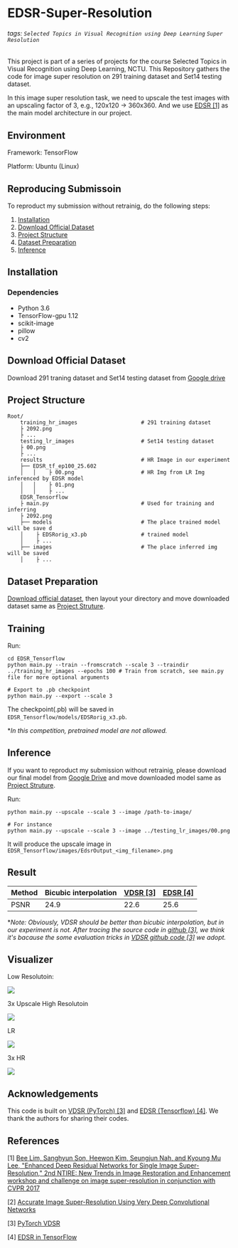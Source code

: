 # EDSR-Super-Resolution

###### tags: `Selected Topics in Visual Recognition using Deep Learning` `Super Resolution`

This project is part of a series of projects for the course Selected Topics in Visual Recognition using Deep Learning, NCTU. This Repository gathers the code for image super resolution on 291 training dataset and Set14 testing dataset.

In this image super resolution task, we need to upscale the test images with an upscaling factor of 3, e.g., 120x120 -> 360x360. And we use [EDSR [1]](https://arxiv.org/pdf/1707.02921.pdf) as the main model architecture in our project.

## Environment
Framework: TensorFlow

Platform: Ubuntu (Linux)

## Reproducing Submissoin
To reproduct my submission without retrainig, do the following steps:

1. [Installation](#Installation)
2. [Download Official Dataset](#Download-Official-Dataset)
3. [Project Structure](#Project-Structure)
4. [Dataset Preparation](#Dataset-Preparation)
5. [Inference](#Inference)

## Installation

### Dependencies
- Python 3.6
- TensorFlow-gpu 1.12
- scikit-image
- pillow
- cv2

## Download Official Dataset
Download 291 traning dataset and Set14 testing dataset from [Google drive](https://drive.google.com/drive/folders/1r_vkLBCc2_d7J-rNWrgCzZUkQobvurAS?usp=sharing)

## Project Structure
```
Root/
    training_hr_images                    # 291 training dataset
    ├ 2092.png
    ├ ...
    testing_lr_images                     # Set14 testing dataset
    ├ 00.png 
    ├ ...
    results                               # HR Image in our experiment
    ├── EDSR_tf_ep100_25.602 
    │   │    ├ 00.png                     # HR Img from LR Img inferenced by EDSR model
    │   │    ├ 01.png
    │   │    ├ ...
    EDSR_Tensorflow 
    ├ main.py                             # Used for training and inferring
    ├ 2092.png
    ├── models                            # The place trained model will be save d
    │    ├ EDSRorig_x3.pb                 # trained model
    │    ├ ...
    ├── images                            # The place inferred img will be saved 
    │    ├ ...
```

## Dataset Preparation
[Download official dataset](#Download-Official-Dataset), then layout your directory and move downloaded dataset same as [Project Struture](#Project-Structure).

## Training 
Run:
```
cd EDSR_Tensorflow
python main.py --train --fromscratch --scale 3 --traindir ../training_hr_images --epochs 100 # Train from scratch, see main.py file for more optional arguments

# Export to .pb checkpoint 
python main.py --export --scale 3
```
The checkpoint(.pb) will be saved in ```EDSR_Tensorflow/models/EDSRorig_x3.pb```.

**In this competition, pretrained model are not allowed.*
## Inference
If you want to reproduct my submission without retrainig, please download our final model from [Google Drive]() and move downloaded model same as [Project Struture](#Project-Structure).

Run:
```
python main.py --upscale --scale 3 --image /path-to-image/

# For instance
python main.py --upscale --scale 3 --image ../testing_lr_images/00.png 
```
It will produce the upscale image in ```EDSR_Tensorflow/images/EdsrOutput_<img_filename>.png```

## Result

| Method | Bicubic interpolation | [VDSR [3]](https://github.com/twtygqyy/pytorch-vdsr) | [EDSR [4]](https://github.com/Saafke/EDSR_Tensorflow)
| -------- | -------- | -------- | -------- |
| PSNR     | 24.9     | 22.6     | 25.6     |

**Note: Obviously, VDSR should be better than bicubic interpolation, but in our experiment is not. After tracing the source code in [github [3]](https://github.com/twtygqyy/pytorch-vdsr), we think it's bacause the some evaluation tricks in [VDSR github code [3]](https://github.com/twtygqyy/pytorch-vdsr) we adopt.*

## Visualizer 
Low Resolutoin:

<img src="testing_lr_images/09.png" />

3x Upscale High Resolutoin

<img src="results/EDSR_tf_ep100_25.602/09.png" />

LR

<img src="testing_lr_images/11.png" />

3x HR

<img src="results/EDSR_tf_ep100_25.602/11.png" />

## Acknowledgements
This code is built on [VDSR (PyTorch) [3]](https://github.com/twtygqyy/pytorch-vdsr) and [EDSR (Tensorflow) [4]](https://github.com/Saafke/EDSR_Tensorflow). We thank the authors for sharing their codes.

## References
[1] [Bee Lim, Sanghyun Son, Heewon Kim, Seungjun Nah, and Kyoung Mu Lee, "Enhanced Deep Residual Networks for Single Image Super-Resolution," 2nd NTIRE: New Trends in Image Restoration and Enhancement workshop and challenge on image super-resolution in conjunction with CVPR 2017](https://arxiv.org/pdf/1707.02921.pdf)

[2] [Accurate Image Super-Resolution Using Very Deep Convolutional Networks ](https://cv.snu.ac.kr/research/VDSR/)

[3] [PyTorch VDSR](https://github.com/twtygqyy/pytorch-vdsr)

[4] [EDSR in TensorFlow](https://github.com/Saafke/EDSR_Tensorflow)



